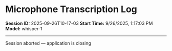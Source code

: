 # Microphone Transcription Log

**Session ID:** 2025-09-26T10-17-03
**Start Time:** 9/26/2025, 1:17:03 PM
**Model:** whisper-1

---

Session aborted — application is closing
